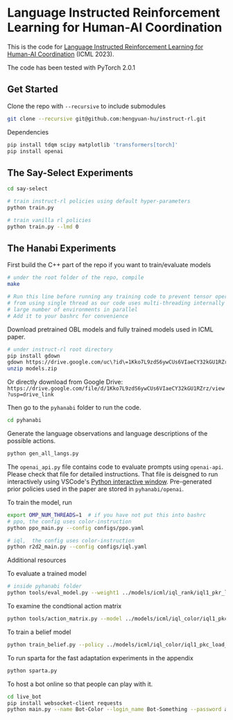 # Language Instructed Reinforcement Learning for Human-AI Coordination

This is the code for [Language Instructed Reinforcement Learning for Human-AI Coordination](https://arxiv.org/abs/2304.07297) (ICML 2023).

The code has been tested with PyTorch 2.0.1

## Get Started

Clone the repo with `--recursive` to include submodules
```bash
git clone --recursive git@github.com:hengyuan-hu/instruct-rl.git
```

Dependencies
```bash
pip install tdqm scipy matplotlib 'transformers[torch]'
pip install openai
```

## The Say-Select Experiments

```bash
cd say-select

# train instruct-rl policies using default hyper-parameters
python train.py

# train vanilla rl policies
python train.py --lmd 0
```

## The Hanabi Experiments

First build the C++ part of the repo if you want to train/evaluate models
```bash
# under the root folder of the repo, compile
make

# Run this line before running any training code to prevent tensor operations
# from using single thread as our code uses multi-threading internally to run
# large number of environments in parallel
# Add it to your bashrc for convenience
```

Download pretrained OBL models and fully trained models used in ICML paper.
```bash
# under instruct-rl root directory
pip install gdown
gdown https://drive.google.com/uc\?id\=1Kko7L9zdS6ywCUs6VIaeCY32kGU1RZrz
unzip models.zip
```

Or directly download from Google Drive: `https://drive.google.com/file/d/1Kko7L9zdS6ywCUs6VIaeCY32kGU1RZrz/view?usp=drive_link`

Then go to the `pyhanabi` folder to run the code.
```bash
cd pyhanabi
```

Generate the language observations and language descriptions of the possible actions.
```bash
python gen_all_langs.py
```

The `openai_api.py` file contains code to evaluate prompts using `openai-api`. Please check
that file for detailed instructions. That file is deisgned to run interactively using VSCode's
[Python interactive window](https://code.visualstudio.com/docs/python/jupyter-support-py).
Pre-generated prior policies used in the paper are stored in `pyhanabi/openai`.

To train the model, run
```bash
export OMP_NUM_THREADS=1  # if you have not put this into bashrc
# ppo, the config uses color-instruction
python ppo_main.py --config configs/ppo.yaml

# iql,  the config uses color-instruction
python r2d2_main.py --config configs/iql.yaml
```

Additional resources

To evaluate a trained model
```bash
# inside pyhanabi folder
python tools/eval_model.py --weight1 ../models/icml/iql_rank/iql1_pkr_load_pikl_lambda0.15_seeda_num_epoch50/model0.pthw
```

To examine the condtional action matrix
```bash
python tools/action_matrix.py --model ../models/icml/iql_color/iql1_pkc_load_pikl_lambda0.15_seeda_num_epoch50/model0.pthw
```

To train a belief model
```bash
python train_belief.py --policy ../models/icml/iql_color/iql1_pkc_load_pikl_lambda0.15_seeda_num_epoch50/model0.pthw
```

To run sparta for the fast adaptation experiments in the appendix
```bash
python sparta.py
```

To host a bot online so that people can play with it.
```bash
cd live_bot
pip install websocket-client requests
python main.py --name Bot-Color --login_name Bot-Something --password agoodpassword
```
